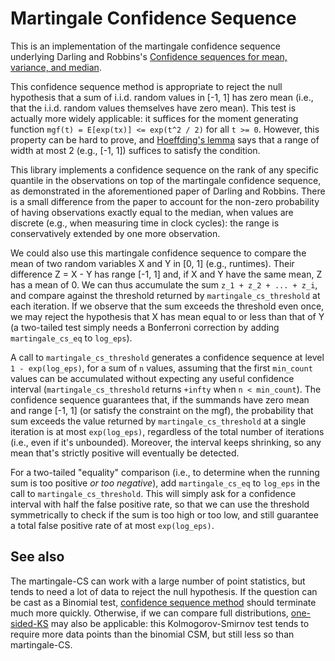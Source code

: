 Martingale Confidence Sequence
==============================

This is an implementation of the martingale confidence sequence
underlying Darling and Robbins's
[Confidence sequences for mean, variance, and median](https://www.ncbi.nlm.nih.gov/pmc/articles/PMC335597/).

This confidence sequence method is appropriate to reject the null
hypothesis that a sum of i.i.d. random values in [-1, 1] has zero mean
(i.e., that the i.i.d. random values themselves have zero mean).  This
test is actually more widely applicable: it suffices for the moment
generating function `mgf(t) = E[exp(tx)] <= exp(t^2 / 2)` for all
`t >= 0`.  However, this property can be hard to prove, and
[Hoeffding's lemma](https://en.wikipedia.org/wiki/Hoeffding%27s_lemma)
says that a range of width at most 2 (e.g., [-1, 1]) suffices to
satisfy the condition.

This library implements a confidence sequence on the rank of any
specific quantile in the observations on top of the martingale
confidence sequence, as demonstrated in the aforementioned paper of
Darling and Robbins.  There is a small difference from the paper
to account for the non-zero probability of having observations
exactly equal to the median, when values are discrete (e.g.,
when measuring time in clock cycles): the range is conservatively
extended by one more observation.

We could also use this martingale confidence sequence to compare the
mean of two random variables X and Y in [0, 1] (e.g., runtimes).
Their difference Z = X - Y has range [-1, 1] and, if X and Y have the
same mean, Z has a mean of 0.  We can thus accumulate the sum `z_1 +
z_2 + ... + z_i`, and compare against the threshold returned by
`martingale_cs_threshold` at each iteration.  If we observe that the
sum exceeds the threshold even once, we may reject the hypothesis that
X has mean equal to or less than that of Y (a two-tailed test simply
needs a Bonferroni correction by adding `martingale_cs_eq` to
`log_eps`).

A call to `martingale_cs_threshold` generates a confidence sequence at
level `1 - exp(log_eps)`, for a sum of `n` values, assuming that the
first `min_count` values can be accumulated without expecting any
useful confidence interval (`martingale_cs_threshold` returns `+infty`
when `n < min_count`).  The confidence sequence guarantees that, if
the summands have zero mean and range [-1, 1] (or satisfy the
constraint on the mgf), the probability that sum exceeds the value
returned by `martingale_cs_threshold` at a single iteration is at most
`exp(log_eps)`, regardless of the total number of iterations (i.e.,
even if it's unbounded).  Moreover, the interval keeps shrinking, so
any mean that's strictly positive will eventually be detected.

For a two-tailed "equality" comparison (i.e., to determine when the
running sum is too positive *or too negative*), add `martingale_cs_eq`
to `log_eps` in the call to `martingale_cs_threshold`.  This will
simply ask for a confidence interval with half the false positive
rate, so that we can use the threshold symmetrically to check if the
sum is too high or too low, and still guarantee a total false positive
rate of at most `exp(log_eps)`.

See also
--------

The martingale-CS can work with a large number of point statistics,
but tends to need a lot of data to reject the null hypothesis.  If the
question can be cast as a Binomial test, [confidence sequence
method](https://github.com/pkhuong/csm) should terminate much more
quickly.  Otherwise, if we can compare full distributions,
[one-sided-KS](https://github.com/pkhuong/one-sided-ks)
may also be applicable: this Kolmogorov-Smirnov test tends to
require more data points than the binomial CSM, but still
less so than martingale-CS.
